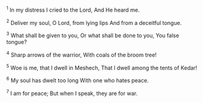 <sup>1</sup> 
In my distress I cried to the Lord, And He heard me. 

<sup>2</sup> 
Deliver my soul, O Lord, from lying lips And from a deceitful tongue. 

<sup>3</sup> 
What shall be given to you, Or what shall be done to you, You false tongue? 

<sup>4</sup> 
Sharp arrows of the warrior, With coals of the broom tree! 

<sup>5</sup> 
Woe is me, that I dwell in Meshech, That I dwell among the tents of Kedar! 

<sup>6</sup> 
My soul has dwelt too long With one who hates peace. 

<sup>7</sup> 
I am for peace; But when I speak, they are for war.